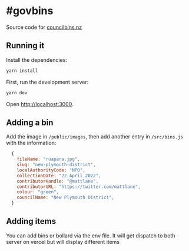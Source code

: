 # #govbins

Source code for [councilbins.nz](http://councilbins.nz/)

## Running it

Install the dependencies:

```bash
yarn install
```

First, run the development server:

```bash
yarn dev
```

Open [http://localhost:3000](http://localhost:3000).

## Adding a bin

Add the image in `/public/images`, then add another entry in `/src/bins.js` with the information:

```javascript
  {
    fileName: "ruapara.jpg",
    slug: "new-plymouth-district",
    localAuthorityCode: "NPD",
    collectionDate: "22 April 2022",
    contributorHandle: "@mattlane",
    contributorURL: "https://twitter.com/mattlane",
    colour: "green",
    councilName: "New Plymouth District",
  }
```

## Adding items

You can add bins or bollard via the env file. It will get dispatch to both server on vercel but will display different items
